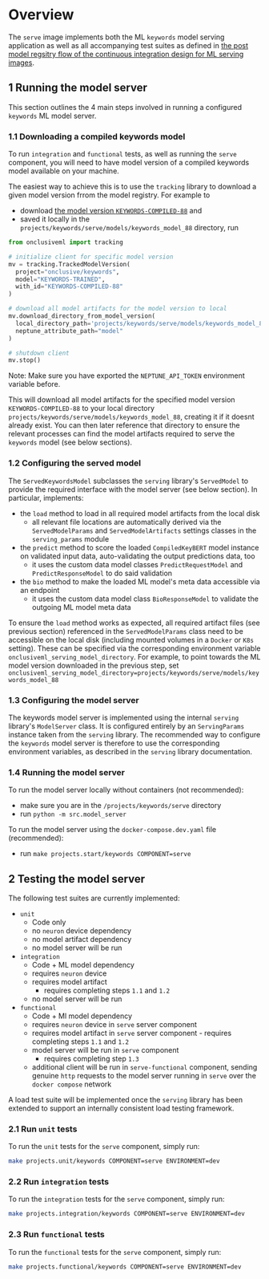 # Overview

The `serve` image implements both the ML `keywords` model serving application as well as all
accompanying test suites as defined in [the post model regsitry flow of the continuous integration
design for ML serving images](https://onclusive01-my.sharepoint.com/:w:/r/personal/sebastian_scherer_onclusive_com/Documents/RFC%20-%20ML%20CI%20pipeline%20framework.docx?d=w74da3073c12b412a9f8b8acd8f741dbe&csf=1&web=1&e=mJXG6p).

## 1 Running the model server

This section outlines the 4 main steps involved in running a configured `keywords` ML model server.

### 1.1 Downloading a compiled keywords model

To run `integration` and `functional` tests, as well as running the `serve` component, you
will need to have model version of a compiled keywords model available on your machine.

The easiest way to achieve this is to use the `tracking` library to download a given model version
frrom the model registry. For example to

- download [the model version `KEYWORDS-COMPILED-88`](https://app.neptune.ai/o/onclusive/org/keywords/models?shortId=KEYWORDS-COMPILED-88&type=modelVersion&path=.) and
- saved it locally in the `projects/keywords/serve/models/keywords_model_88` directory, run

```python
from onclusiveml import tracking

# initialize client for specific model version
mv = tracking.TrackedModelVersion(
  project="onclusive/keywords",
  model="KEYWORDS-TRAINED",
  with_id="KEYWORDS-COMPILED-88"
)

# download all model artifacts for the model version to local
mv.download_directory_from_model_version(
  local_directory_path='projects/keywords/serve/models/keywords_model_88',
  neptune_attribute_path="model"
)

# shutdown client
mv.stop()
```

Note: Make sure you have exported the `NEPTUNE_API_TOKEN` environment variable before.

This will download all model artifacts for the specified model version `KEYWORDS-COMPILED-88` to
your local directory `projects/keywords/serve/models/keywords_model_88`, creating it if it doesnt
already exist. You can then later reference that directory to ensure the relevant processes can
find the model artifacts required to serve the `keywords` model (see below sections).

### 1.2 Configuring the served model

The `ServedKeywordsModel` subclasses the `serving` library's `ServedModel` to provide the required
interface with the model server (see below section). In particular, implements:

- the `load` method to load in all required model artifacts from the local disk
  - all relevant file locations are automatically derived via the `ServedModelParams` and
    `ServedModelArtifacts` settings classes in the `serving_params` module
- the `predict` method to score the loaded `CompiledKeyBERT` model instance on validated input data,
  auto-validating the output predictions data, too
  - it uses the custom data model classes `PredictRequestModel` and `PredictResponseModel` to do
    said validation
- the `bio` method to make the loaded ML model's meta data accessible via an endpoint
  - it uses the custom data model class `BioResponseModel` to validate the outgoing ML model meta
    data

To ensure the `load` method works as expected, all required artifact files (see previous section)
referenced in the `ServedModelParams` class need to be accessible on the local disk (including
mounted volumes in a `Docker` or `K8s` setting). These can be specified via the corresponding
environment variable `onclusiveml_serving_model_directory`. For example, to point towards the ML
model version downloaded in the previous step, set `onclusiveml_serving_model_directory=projects/keywords/serve/models/keywords_model_88`

### 1.3 Configuring the model server

The keywords model server is implemented using the internal `serving` library's `ModelServer` class.
It is configured entirely by an `ServingParams` instance taken from the `serving` library. The
recommended way to configure the `keywords` model server is therefore to use the corresponding
environment variables, as described in the `serving` library documentation.

### 1.4 Running the model server

To run the model server locally without containers (not recommended):

- make sure you are in the `/projects/keywords/serve` directory
- run `python -m src.model_server`

To run the model server using the `docker-compose.dev.yaml` file (recommended):

- run `make projects.start/keywords COMPONENT=serve`

## 2 Testing the model server

The following test suites are currently implemented:

- `unit`
  - Code only
  - no `neuron` device dependency
  - no model artifact dependency
  - no model server will be run
- `integration`
  - Code + ML model dependency
  - requires `neuron` device
  - requires model artifact
    - requires completing steps `1.1` and `1.2`
  - no model server will be run
- `functional`
  - Code + Ml model dependency
  - requires `neuron` device in `serve` server component
  - requires model artifact in `serve` server component - requires completing steps `1.1` and `1.2`
  - model server will be run in `serve` component
    - requires completing step `1.3`
  - additional client will be run in `serve-functional` component, sending genuine `http` requests
    to the model server running in `serve` over the `docker compose` network

A load test suite will be implemented once the `serving` library has been extended to support an
internally consistent load testing framework.

### 2.1 Run `unit` tests

To run the `unit` tests for the `serve` component, simply run:

```bash
make projects.unit/keywords COMPONENT=serve ENVIRONMENT=dev
```

### 2.2 Run `integration` tests

To run the `integration` tests for the `serve` component, simply run:

```bash
make projects.integration/keywords COMPONENT=serve ENVIRONMENT=dev
```

### 2.3 Run `functional` tests

To run the `functional` tests for the `serve` component, simply run:

```bash
make projects.functional/keywords COMPONENT=serve ENVIRONMENT=dev
```
